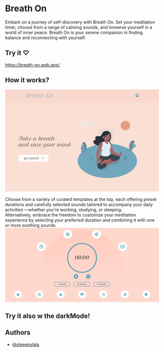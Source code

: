 # Breath On

Embark on a journey of self-discovery with Breath On. Set your meditation timer, choose from a range of calming sounds, and immerse yourself in a world of inner peace. Breath On is your serene companion in finding balance and reconnecting with yourself.

## Try it ♡

https://breath-on.web.app/

## How it works?

<img src="../breath-on/src/assets/screenshots/home.png" />

Choose from a variety of curated templates at the top, each offering preset durations and carefully selected sounds tailored to accompany your daily activities —whether you're working, studying, or sleeping. <br/>
Alternatively, embrace the freedom to customize your meditation experience by selecting your preferred duration and combining it with one or more soothing sounds.
<img src="../breath-on/src/assets/screenshots/timer.png" />

## Try it also w the darkMode!

## Authors

- [@sleeepylala](https://github.com/sleeepylala)
